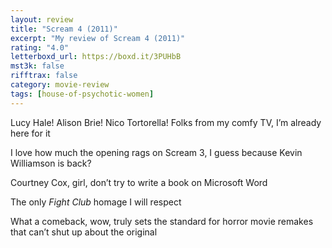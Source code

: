 ```yaml
---
layout: review
title: "Scream 4 (2011)"
excerpt: "My review of Scream 4 (2011)"
rating: "4.0"
letterboxd_url: https://boxd.it/3PUHbB
mst3k: false
rifftrax: false
category: movie-review
tags: [house-of-psychotic-women]
---
```


Lucy Hale! Alison Brie! Nico Tortorella! Folks from my comfy TV, I’m already here for it

I love how much the opening rags on Scream 3, I guess because Kevin Williamson is back?

Courtney Cox, girl, don’t try to write a book on Microsoft Word

The only <i>Fight Club</i> homage I will respect

What a comeback, wow, truly sets the standard for horror movie remakes that can’t shut up about the original
